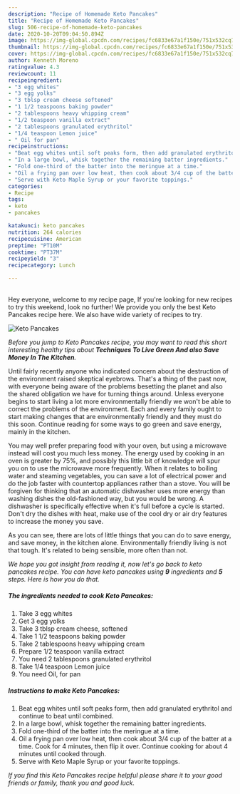 ```yaml
---
description: "Recipe of Homemade Keto Pancakes"
title: "Recipe of Homemade Keto Pancakes"
slug: 506-recipe-of-homemade-keto-pancakes
date: 2020-10-20T09:04:50.894Z
image: https://img-global.cpcdn.com/recipes/fc6833e67a1f150e/751x532cq70/keto-pancakes-recipe-main-photo.jpg
thumbnail: https://img-global.cpcdn.com/recipes/fc6833e67a1f150e/751x532cq70/keto-pancakes-recipe-main-photo.jpg
cover: https://img-global.cpcdn.com/recipes/fc6833e67a1f150e/751x532cq70/keto-pancakes-recipe-main-photo.jpg
author: Kenneth Moreno
ratingvalue: 4.3
reviewcount: 11
recipeingredient:
- "3 egg whites"
- "3 egg yolks"
- "3 tblsp cream cheese softened"
- "1 1/2 teaspoons baking powder"
- "2 tablespoons heavy whipping cream"
- "1/2 teaspoon vanilla extract"
- "2 tablespoons granulated erythritol"
- "1/4 teaspoon Lemon juice"
- " Oil for pan"
recipeinstructions:
- "Beat egg whites until soft peaks form, then add granulated erythritol and continue to beat until combined."
- "In a large bowl, whisk together the remaining batter ingredients."
- "Fold one-third of the batter into the meringue at a time."
- "Oil a frying pan over low heat, then cook about 3/4 cup of the batter at a time. Cook for 4 minutes, then flip it over. Continue cooking for about 4 minutes until cooked through."
- "Serve with Keto Maple Syrup or your favorite toppings."
categories:
- Recipe
tags:
- keto
- pancakes

katakunci: keto pancakes 
nutrition: 264 calories
recipecuisine: American
preptime: "PT10M"
cooktime: "PT37M"
recipeyield: "3"
recipecategory: Lunch

---
```

<br>
Hey everyone, welcome to my recipe page, If you're looking for new recipes to try this weekend, look no further! We provide you only the best Keto Pancakes recipe here. We also have wide variety of recipes to try.
<br>


![Keto Pancakes](https://img-global.cpcdn.com/recipes/fc6833e67a1f150e/751x532cq70/keto-pancakes-recipe-main-photo.jpg)

<i>Before you jump to Keto Pancakes recipe, you may want to read this short interesting healthy tips about 
<strong>Techniques To Live Green And also Save Money In The Kitchen</strong>.</i>
</br>

Until fairly recently anyone who indicated concern about the destruction of the environment raised skeptical eyebrows. That's a thing of the past now, with everyone being aware of the problems besetting the planet and also the shared obligation we have for turning things around. Unless everyone begins to start living a lot more environmentally friendly we won't be able to correct the problems of the environment. Each and every family ought to start making changes that are environmentally friendly and they must do this soon. Continue reading for some ways to go green and save energy, mainly in the kitchen.

You may well prefer preparing food with your oven, but using a microwave instead will cost you much less money. The energy used by cooking in an oven is greater by 75%, and possibly this little bit of knowledge will spur you on to use the microwave more frequently. When it relates to boiling water and steaming vegetables, you can save a lot of electrical power and do the job faster with countertop appliances rather than a stove. You will be forgiven for thinking that an automatic dishwasher uses more energy than washing dishes the old-fashioned way, but you would be wrong. A dishwasher is specifically effective when it's full before a cycle is started. Don't dry the dishes with heat, make use of the cool dry or air dry features to increase the money you save.

As you can see, there are lots of little things that you can do to save energy, and save money, in the kitchen alone. Environmentally friendly living is not that tough. It's related to being sensible, more often than not.


<i>We hope you got insight from reading it, now let's go back to keto pancakes recipe. You can have keto pancakes using <strong>9</strong> ingredients and <strong>5</strong> steps. Here is how you do that.
</i>

##### The ingredients needed to cook Keto Pancakes:

1. Take 3 egg whites
1. Get 3 egg yolks
1. Take 3 tblsp cream cheese, softened
1. Take 1 1/2 teaspoons baking powder
1. Take 2 tablespoons heavy whipping cream
1. Prepare 1/2 teaspoon vanilla extract
1. You need 2 tablespoons granulated erythritol
1. Take 1/4 teaspoon Lemon juice
1. You need  Oil, for pan


##### Instructions to make Keto Pancakes:

1. Beat egg whites until soft peaks form, then add granulated erythritol and continue to beat until combined.
1. In a large bowl, whisk together the remaining batter ingredients.
1. Fold one-third of the batter into the meringue at a time.
1. Oil a frying pan over low heat, then cook about 3/4 cup of the batter at a time. Cook for 4 minutes, then flip it over. Continue cooking for about 4 minutes until cooked through.
1. Serve with Keto Maple Syrup or your favorite toppings.


<i>If you find this Keto Pancakes recipe helpful please share it to your good friends or family, thank you and good luck.</i>
